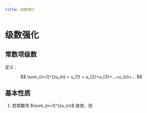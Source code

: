 ```yaml
---
title: 级数强化
---
```


# 级数强化

## 常数项级数

定义：

$$
\sum_{n=1}^{}u_{n} = u_{1} + u_{2}+u_{3}+...+u_{n}+...
$$

## 基本性质

1. 若常数项 $\sum_{n=1}^{}u_{n}$ 收敛，则
